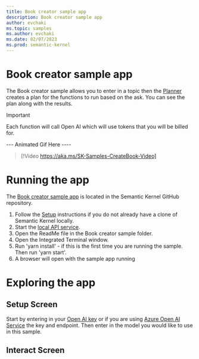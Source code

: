 ```yaml
---
title: Book creator sample app
description: Book creator sample app
author: evchaki
ms.topic: samples
ms.author: evchaki
ms.date: 02/07/2023
ms.prod: semantic-kernel
---
```

# Book creator sample app
The Book creator sample allows you to enter in a topic then the [Planner](/semantic-kernel/concepts/planner) creates a plan for the functions to run based on the ask. You can see the plan along with the results. 


> [!IMPORTANT]
> Each function will call Open AI which will use tokens that you will be billed for. 

--- Animated Gif Here ----

>[!Video https://aka.ms/SK-Samples-CreateBook-Video]

# Running the app
The [Book creator sample app](https://github.com/microsoft/semantic-kernel/tree/main/samples/starter-create-book-webapp-react) is located in the Semantic Kernel GitHub repository.

1) Follow the [Setup](/semantic-kernel/getting-started) instructions if you do not already have a clone of Semantic Kernel locally.
2) Start the [local API service](https://github.com/microsoft/semantic-kernel/tree/main/samples/starter-api-azure-function).
3) Open the ReadMe file in the Book creator sample folder.
4) Open the Integrated Terminal window.
5) Run 'yarn install' - if this is the first time you are running the sample.  Then run 'yarn start'.
6) A browser will open with the sample app running

# Exploring the app

## Setup Screen
Start by entering in your [Open AI key](https://openai.com/api/) or if you are using [Azure Open AI Service](https://learn.microsoft.com/azure/cognitive-services/openai/quickstart) the key and endpoint.  Then enter in the model you would like to use in this sample.

## Interact Screen

